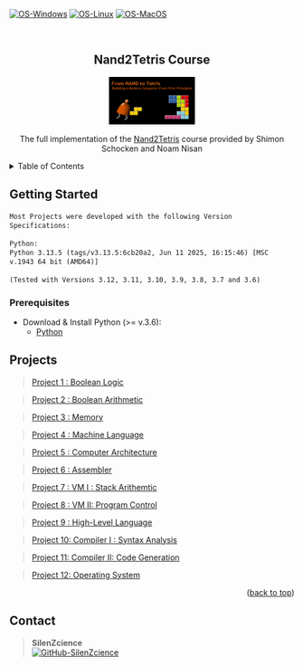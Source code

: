 <div id="top"></div>

[![OS-Windows]][OS-Windows]
[![OS-Linux]][OS-Linux]
[![OS-MacOS]][OS-MacOS]

<br/>
<div align="center">
<h2 align="center"><b>Nand2Tetris Course</b></h2>
   <p align="center">
      <img src="COURSE_IMAGE.png" width="30%"/>
   </p>
   <p align="center">
      The full implementation of the <a href="https://www.nand2tetris.org/course">Nand2Tetris</a> course provided by Shimon Schocken and Noam Nisan
   </p>
</div>

<details>
   <summary>Table of Contents</summary>
   <ol>
      <li>
         <a href="#getting-started">Getting Started</a>
         <ul>
            <li><a href="#prerequisites">Prerequisites</a></li>
         </ul>
      </li>
      <li><a href="#projects">Projects</a></li>
      <li><a href="#contact">Contact</a></li>
   </ol>
</details>

## Getting Started

```console
Most Projects were developed with the following Version Specifications:

Python:
Python 3.13.5 (tags/v3.13.5:6cb20a2, Jun 11 2025, 16:15:46) [MSC v.1943 64 bit (AMD64)]

(Tested with Versions 3.12, 3.11, 3.10, 3.9, 3.8, 3.7 and 3.6)
```

### Prerequisites

- Download & Install Python (>= v.3.6):
    - [Python](https://www.python.org/downloads/)

## Projects

> [Project 1 : Boolean Logic](https://github.com/SilenZcience/NandToTetris/tree/main/projects/1)

> [Project 2 : Boolean Arithmetic](https://github.com/SilenZcience/NandToTetris/tree/main/projects/2)

> [Project 3 : Memory](https://github.com/SilenZcience/NandToTetris/tree/main/projects/3)

> [Project 4 : Machine Language](https://github.com/SilenZcience/NandToTetris/tree/main/projects/4)

> [Project 5 : Computer Architecture](https://github.com/SilenZcience/NandToTetris/tree/main/projects/5)

> [Project 6 : Assembler](https://github.com/SilenZcience/NandToTetris/tree/main/projects/6)

> [Project 7 : VM I : Stack Arithemtic](https://github.com/SilenZcience/NandToTetris/tree/main/projects/7)

> [Project 8 : VM II: Program Control](https://github.com/SilenZcience/NandToTetris/tree/main/projects/8)

> [Project 9 : High-Level Language](https://github.com/SilenZcience/NandToTetris/tree/main/projects/9)

> [Project 10: Compiler I : Syntax Analysis](https://github.com/SilenZcience/NandToTetris/tree/main/projects/10)

> [Project 11: Compiler II: Code Generation](https://github.com/SilenZcience/NandToTetris/tree/main/projects/11)

> [Project 12: Operating System](https://github.com/SilenZcience/NandToTetris/tree/main/projects/12)


<p align="right">(<a href="#top">back to top</a>)</p>

## Contact

> **SilenZcience** <br/>
[![GitHub-SilenZcience][GitHub-SilenZcience]](https://github.com/SilenZcience)

[GitHub-SilenZcience]: https://img.shields.io/badge/GitHub-SilenZcience-orange

[OS-Windows]: https://img.shields.io/badge/os-windows-green
[OS-Linux]: https://img.shields.io/badge/os-linux-green
[OS-MacOS]: https://img.shields.io/badge/os-macOS-green
